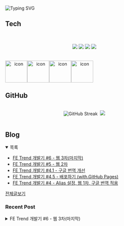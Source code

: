 
<br/>
<img src="https://readme-typing-svg.herokuapp.com?font=Fira+Code&size=24&pause=1000&color=36BCF7&width=435&lines=Frontend+engineer+inho_m" alt="Typing SVG" />

## Tech
<br>
<div align="center">
  <br/>
  <div>
    <img src="https://img.shields.io/badge/React-61DAFB?style=flat&logo=react&logoColor=white"/>
    <img src="https://img.shields.io/badge/ReactNative-61DAFB?style=flat&logo=react&logoColor=white"/>
    <img src="https://shields.io/badge/TypeScript-3178C6?logo=TypeScript&logoColor=FFF&style=flat-square"/>
    <img src="https://img.shields.io/badge/Graphql-E10098?style=flat&logo=graphql&logoColor=white"/>
  </div>
  <br/>
  <br/>
  <div style="display: flex; align-items: flex-start;">
    <img src="https://techstack-generator.vercel.app/github-icon.svg" alt="icon" width="70" height="70" />
    <img src="https://techstack-generator.vercel.app/react-icon.svg" alt="icon" width="70" height="70" />
    <img src="https://techstack-generator.vercel.app/ts-icon.svg" alt="icon" width="70" height="70" />
    <img src="https://techstack-generator.vercel.app/graphql-icon.svg" alt="icon" width="70" height="70" />
  </div>
</div>

## GitHub

<br>
<div align="center">
  <img src="https://streak-stats.demolab.com?user=inho1019&theme=dark&border_radius=4.5&date_format=%5BY.%5Dn.j&card_width=450&card_height=215" alt="GitHub Streak" />&nbsp;
  <img src="https://github-readme-stats.vercel.app/api/top-langs/?username=inho1019&layout=donut&theme=dark" />
</div>

<br>

## Blog
<details open>
  <summary>목록</summary>
  <ul>

<li>
    <a href="https://inho-m.tistory.com/14">FE Trend 개발기 #6 - 웹 3차(마지막)</a>
</li><li>
    <a href="https://inho-m.tistory.com/13">FE Trend 개발기 #5 - 웹 2차</a>
</li><li>
    <a href="https://inho-m.tistory.com/12">FE Trend 개발기 #4.1 - 구글 번역 개선</a>
</li><li>
    <a href="https://inho-m.tistory.com/11">FE Trend 개발기 #4.5 - 배포하기 (with.GitHub Pages)</a>
</li><li>
    <a href="https://inho-m.tistory.com/10">FE Trend 개발기 #4 - Alias 설정, 웹 1차, 구글 번역 적용</a>
</li>
  </ul>
  <a href="https://inho-m.tistory.com">전체글보기</a>
</details>

### Recent Post

<details>
<summary>FE Trend 개발기 #6 - 웹 3차(마지막)</summary>
<br/>
<p data-ke-size="size16">전 포스트부터 일주일 가량 흘렀다.</p>
<p data-ke-size="size16">내일부터 본격적인 휴가 시작이라 그전까지 고도화를 제외하고 작업을 마무리하기 위해 열심히 달렸다.</p>
<p data-ke-size="size16">그 결과 나름 만족스러운 결과물이 나온 것 같다. :)</p>
<p data-ke-size="size16">&nbsp;</p>
<p data-ke-size="size16">기존에 준비해 두었던 국제화(i18n) 토글 적용, 다크모드 테마 적용, 사이트 등록 기능을 추가하였고 추가로 불안정한 RSS proxy사이트를 포기하고 cloudflare의 worker기능을 proxy 도입했다. 거기에 사용자의 의견 청취를 위하여 깃허브 댓글 연동을 하였다.</p>
<hr contenteditable="false" data-ke-type="horizontalRule" data-ke-style="style6" />
<h3 data-ke-size="size23">Tailwind 다크모드 테마 적용기</h3>
<p data-ke-size="size16"><a href="https://tailwindcss.com/docs/dark-mode" target="_blank" rel="noopener&nbsp;noreferrer">https://tailwindcss.com/docs/dark-mode</a></p>
<figure id="og_1753630574684" contenteditable="false" data-ke-type="opengraph" data-ke-align="alignCenter" data-og-type="article" data-og-title="Dark mode - Core concepts" data-og-description="Using variants to style your site in dark mode." data-og-host="tailwindcss.com" data-og-source-url="https://tailwindcss.com/docs/dark-mode" data-og-url="https://tailwindcss.com/docs/dark-mode" data-og-image="https://scrap.kakaocdn.net/dn/bj2IUN/hyZndmb8aR/14Mzhxf8Hj9XvimaXw8ZBK/img.png?width=1200&amp;height=630&amp;face=0_0_1200_630,https://scrap.kakaocdn.net/dn/IiUA1/hyZqXaWTTn/0LUzWRljK0YaBkzk8MUTY0/img.png?width=1200&amp;height=630&amp;face=0_0_1200_630"><a href="https://tailwindcss.com/docs/dark-mode" target="_blank" rel="noopener" data-source-url="https://tailwindcss.com/docs/dark-mode">
<div class="og-image" style="background-image: url('https://scrap.kakaocdn.net/dn/bj2IUN/hyZndmb8aR/14Mzhxf8Hj9XvimaXw8ZBK/img.png?width=1200&amp;height=630&amp;face=0_0_1200_630,https://scrap.kakaocdn.net/dn/IiUA1/hyZqXaWTTn/0LUzWRljK0YaBkzk8MUTY0/img.png?width=1200&amp;height=630&amp;face=0_0_1200_630');">&nbsp;</div>
<div class="og-text">
<p class="og-title" data-ke-size="size16">Dark mode - Core concepts</p>
<p class="og-desc" data-ke-size="size16">Using variants to style your site in dark mode.</p>
<p class="og-host" data-ke-size="size16">tailwindcss.com</p>
</div>
</a></figure>
<p data-ke-size="size16">작업 전에 역시 공식문서 정독을 필수이다.</p>
<p data-ke-size="size16">&nbsp;</p>
<p data-ke-size="size16">본격적으로 사이트의 완성도를 올리기 위해 테마를 적용했다.</p>
<p data-ke-size="size16">기본적으로 다크모드를 요하는 테마에는 "라이트", "다크", "시스템"&nbsp; 3가지의 상태가 있다.</p>
<p data-ke-size="size16">&nbsp;</p>
<p data-ke-size="size16">시스템 테마는 공식문서를 읽어보면 알 수 있듯이</p>
<pre id="code_1753630763711" class="typescript" data-ke-language="typescript" data-ke-type="codeblock"><code>window.matchMedia("(prefers-color-scheme: dark)").matches</code></pre>
<p data-ke-size="size16">&nbsp;</p>
<p data-ke-size="size16">를 사용하여 추적하면 된다.</p>
<p data-ke-size="size16">&nbsp;</p>
<p data-ke-size="size16">테마의 상태관리는 useContext + localstorage를 혼합하여 상태 전역 관리 및 스토리지에 저장하여 재접속 시 상태가 유지되도록 하였다.</p>
<pre id="code_1753630959339" class="typescript" data-ke-language="typescript" data-ke-type="codeblock"><code>// src/shared/lib/theme/use-theme-context.tsx
import type { Theme } from "@shared/model/theme";
import { createContext, useContext } from "react";

type ThemeContextType = {
  theme: Theme;
  setTheme: (theme: Theme) =&gt; void;
} | null;

export const ThemeContext = createContext&lt;ThemeContextType | null&gt;(null);

export const useThemeContext = () =&gt; {
  return useContext(ThemeContext);
};


// src/shared/ui/theme/theme-provider.tsx
import { ThemeContext } from "@shared/lib/theme";
import type { Theme } from "@shared/model/theme";
import { useEffect, useMemo, useState, type PropsWithChildren } from "react"

export const ThemeProvider = ({ children }: PropsWithChildren) =&gt; {
    const getInitialTheme = () =&gt; {
        const localTheme = window.localStorage.getItem("theme");
        return (localTheme ?? "system") as Theme;
    }

    const [theme, setTheme] = useState&lt;Theme&gt;(getInitialTheme);

    useEffect(() =&gt; {
        if (theme === "system") {
            window.localStorage.removeItem("theme");
            const prefersDark = window.matchMedia("(prefers-color-scheme: dark)").matches;
            document.documentElement.setAttribute("data-theme", prefersDark ? "dark" : "light");
        } else {
            window.localStorage.setItem("theme", theme);
            document.documentElement.setAttribute("data-theme", theme);
        }
    }, [theme]);

    return (
        &lt;ThemeContext.Provider value={useMemo(() =&gt; ({
            theme,
            setTheme,
        }), [theme])}&gt;
            {children}    
        &lt;/ThemeContext.Provider&gt;
    )
}</code></pre>
<p data-ke-size="size16">&nbsp;</p>
<p data-ke-size="size16">&nbsp;</p>
<p data-ke-size="size16">그리고 index.css에서 다크모드에 대한 tailwind설정을 진행해주었다.</p>
<pre id="code_1753631057321" class="css" data-ke-language="css" data-ke-type="codeblock"><code>/* src/app/index.css */
@custom-variant dark (&amp;:where([data-theme=dark], [data-theme=dark] *));

...

@layer base {
  body {
    @apply bg-white dark:bg-dark;
    @apply text-dark dark:text-white;
  }</code></pre>
<p data-ke-size="size16">&nbsp;apply속성은 tailwind속성을 css파일에서 사용가능하게 해주는 태그이다.</p>
<p data-ke-size="size16">설정 완료 후 상태 변경 시 잘 동작하는 것을 볼 수 있다.</p>
<p data-ke-size="size16">&nbsp;</p>
<p data-ke-size="size16">추가로 이미지에 대한 색상 변경은 어떻게 하냐는 의문이 생길 수 있다.</p>
<figure id="og_1753631290244" contenteditable="false" data-ke-type="opengraph" data-ke-align="alignCenter" data-og-type="website" data-og-title="color - SVG | MDN" data-og-description="The color attribute is used to provide a potential indirect value, currentcolor, for the fill, stroke, stop-color, flood-color, and lighting-color attributes." data-og-host="developer.mozilla.org" data-og-source-url="https://developer.mozilla.org/en-US/docs/Web/SVG/Reference/Attribute/color" data-og-url="https://developer.mozilla.org/en-US/docs/Web/SVG/Reference/Attribute/color" data-og-image="https://scrap.kakaocdn.net/dn/m33ZM/hyZneZJfB6/qhv6opDrtDgfPi5xgexXFk/img.png?width=1920&amp;height=1080&amp;face=0_0_1920_1080"><a href="https://developer.mozilla.org/en-US/docs/Web/SVG/Reference/Attribute/color" target="_blank" rel="noopener" data-source-url="https://developer.mozilla.org/en-US/docs/Web/SVG/Reference/Attribute/color">
<div class="og-image" style="background-image: url('https://scrap.kakaocdn.net/dn/m33ZM/hyZneZJfB6/qhv6opDrtDgfPi5xgexXFk/img.png?width=1920&amp;height=1080&amp;face=0_0_1920_1080');">&nbsp;</div>
<div class="og-text">
<p class="og-title" data-ke-size="size16">color - SVG | MDN</p>
<p class="og-desc" data-ke-size="size16">The color attribute is used to provide a potential indirect value, currentcolor, for the fill, stroke, stop-color, flood-color, and lighting-color attributes.</p>
<p class="og-host" data-ke-size="size16">developer.mozilla.org</p>
</div>
</a></figure>
<p data-ke-size="size16">이번 프로젝트에서는 이미지는 모두 chatgpt한테 생성을 시켰다. (저작권 이슈 방지)</p>
<p data-ke-size="size16">svg에는 보통 fill이나 stroke에 칼라코드로 색상을 설정한다.</p>
<p data-ke-size="size16">여기에 단순히 칼라코드뿐만 아니라 currentColor라는 속성을 줄 수 있고 해당 속성을 사용 시 부모의 color(text-color) 값을 본인의 색상으로 사용한다.</p>
<p data-ke-size="size16">이러한 특성을 사용하여 이미지에 대한 색상을 테마에 따라 유동적으로 바뀌도록 설정하였다.</p>
<hr contenteditable="false" data-ke-type="horizontalRule" data-ke-style="style6" />
<h3 data-ke-size="size23">깃허브 댓글 연동(Giscus)</h3>
<figure id="og_1753632062985" contenteditable="false" data-ke-type="opengraph" data-ke-align="alignCenter" data-og-type="website" data-og-title="giscus" data-og-description="A comments widget built on GitHub Discussions." data-og-host="giscus.app" data-og-source-url="https://giscus.app/ko" data-og-url="https://giscus.app/ko" data-og-image="https://scrap.kakaocdn.net/dn/cUPCl4/hyZqUkYYKj/FVkI2bGbIK45XKhvPle7i1/img.png?width=1200&amp;height=600&amp;face=0_0_1200_600,https://scrap.kakaocdn.net/dn/bT5MYJ/hyZndGuwjd/ZqfKAnzLqtt3X4yPFR9oE0/img.png?width=1200&amp;height=600&amp;face=0_0_1200_600"><a href="https://giscus.app/ko" target="_blank" rel="noopener" data-source-url="https://giscus.app/ko">
<div class="og-image" style="background-image: url('https://scrap.kakaocdn.net/dn/cUPCl4/hyZqUkYYKj/FVkI2bGbIK45XKhvPle7i1/img.png?width=1200&amp;height=600&amp;face=0_0_1200_600,https://scrap.kakaocdn.net/dn/bT5MYJ/hyZndGuwjd/ZqfKAnzLqtt3X4yPFR9oE0/img.png?width=1200&amp;height=600&amp;face=0_0_1200_600');">&nbsp;</div>
<div class="og-text">
<p class="og-title" data-ke-size="size16">giscus</p>
<p class="og-desc" data-ke-size="size16">A comments widget built on GitHub Discussions.</p>
<p class="og-host" data-ke-size="size16">giscus.app</p>
</div>
</a></figure>
<p data-ke-size="size16">giscus를 사용한 댓글 연동을 진행하였다.</p>
<p data-ke-size="size16">처음에는 utterances를 사용하였으나 아무래도 커스텀도 제약이 있고 영문만 지원하고 리액트에 좀 덜 친화적이라(사실 댓글 창이 댓글 아래에 생성 되는 것이 상당히 아니꼬운...) giscus라는 패키지를 찾아 사용하였다.</p>
<p data-ke-size="size16">&nbsp;</p>
<p data-ke-size="size16">giscus는 utterances와 달리 것 허브 이슈가 아닌 discussions기능을 이용하기에 프로젝트에서 해당기능을 활성화시켜줘야 된다.</p>
<figure id="og_1753632445425" contenteditable="false" data-ke-type="opengraph" data-ke-align="alignCenter" data-og-type="article" data-og-title="Enabling or disabling GitHub Discussions for a repository - GitHub Docs" data-og-description="You can use GitHub Discussions in a repository as a place for your community to have conversations, ask questions, and post answers without scoping work in an issue." data-og-host="docs.github.com" data-og-source-url="https://docs.github.com/en/repositories/managing-your-repositorys-settings-and-features/enabling-features-for-your-repository/enabling-or-disabling-github-discussions-for-a-repository" data-og-url="https://docs-internal.github.com/en/repositories/managing-your-repositorys-settings-and-features/enabling-features-for-your-repository/enabling-or-disabling-github-discussions-for-a-repository" data-og-image="https://scrap.kakaocdn.net/dn/c1Hb9x/hyZqR9CUs4/i9fsato4J1huPAczYkxHN0/img.png?width=1200&amp;height=628&amp;face=0_0_1200_628,https://scrap.kakaocdn.net/dn/nxFvn/hyZqO58wWz/O2WXt88Ze3322M9OgcJKG1/img.png?width=1200&amp;height=628&amp;face=0_0_1200_628,https://scrap.kakaocdn.net/dn/YutgC/hyZnh9Ygor/GPYJohROpyyx73DuBWjIu1/img.png?width=597&amp;height=345&amp;face=0_0_597_345"><a href="https://docs.github.com/en/repositories/managing-your-repositorys-settings-and-features/enabling-features-for-your-repository/enabling-or-disabling-github-discussions-for-a-repository" target="_blank" rel="noopener" data-source-url="https://docs.github.com/en/repositories/managing-your-repositorys-settings-and-features/enabling-features-for-your-repository/enabling-or-disabling-github-discussions-for-a-repository">
<div class="og-image" style="background-image: url('https://scrap.kakaocdn.net/dn/c1Hb9x/hyZqR9CUs4/i9fsato4J1huPAczYkxHN0/img.png?width=1200&amp;height=628&amp;face=0_0_1200_628,https://scrap.kakaocdn.net/dn/nxFvn/hyZqO58wWz/O2WXt88Ze3322M9OgcJKG1/img.png?width=1200&amp;height=628&amp;face=0_0_1200_628,https://scrap.kakaocdn.net/dn/YutgC/hyZnh9Ygor/GPYJohROpyyx73DuBWjIu1/img.png?width=597&amp;height=345&amp;face=0_0_597_345');">&nbsp;</div>
<div class="og-text">
<p class="og-title" data-ke-size="size16">Enabling or disabling GitHub Discussions for a repository - GitHub Docs</p>
<p class="og-desc" data-ke-size="size16">You can use GitHub Discussions in a repository as a place for your community to have conversations, ask questions, and post answers without scoping work in an issue.</p>
<p class="og-host" data-ke-size="size16">docs.github.com</p>
</div>
</a></figure>
<p data-ke-size="size16">활성화 방법은 위링크 참고.</p>
<p data-ke-size="size16">그리고 나는 하나의 글만 타겟팅할거기에 글(issue) 하나를 discussions에 추가해 주었다.</p>
<p data-ke-size="size16">&nbsp;</p>
<p data-ke-size="size16">그리고 프로젝트에 해당 giscus 앱 추가도 필요하다.</p>
<figure id="og_1753632514019" contenteditable="false" data-ke-type="opengraph" data-ke-align="alignCenter" data-og-type="object" data-og-title="GitHub &middot; Build and ship software on a single, collaborative platform" data-og-description="Join the world's most widely adopted, AI-powered developer platform where millions of developers, businesses, and the largest open source community build software that advances humanity." data-og-host="github.com" data-og-source-url="https://github.com/apps/giscus" data-og-url="https://github.com" data-og-image="https://scrap.kakaocdn.net/dn/OvYJM/hyZnmKbrPi/LobVlS063beUVad4nybOo1/img.jpg?width=1200&amp;height=630&amp;face=0_0_1200_630,https://scrap.kakaocdn.net/dn/4HpyY/hyZnaXjuGi/kswq7o17tg0SYZLYvrEYD1/img.jpg?width=1200&amp;height=630&amp;face=0_0_1200_630"><a href="https://github.com/apps/giscus" target="_blank" rel="noopener" data-source-url="https://github.com/apps/giscus">
<div class="og-image" style="background-image: url('https://scrap.kakaocdn.net/dn/OvYJM/hyZnmKbrPi/LobVlS063beUVad4nybOo1/img.jpg?width=1200&amp;height=630&amp;face=0_0_1200_630,https://scrap.kakaocdn.net/dn/4HpyY/hyZnaXjuGi/kswq7o17tg0SYZLYvrEYD1/img.jpg?width=1200&amp;height=630&amp;face=0_0_1200_630');">&nbsp;</div>
<div class="og-text">
<p class="og-title" data-ke-size="size16">GitHub &middot; Build and ship software on a single, collaborative platform</p>
<p class="og-desc" data-ke-size="size16">Join the world's most widely adopted, AI-powered developer platform where millions of developers, businesses, and the largest open source community build software that advances humanity.</p>
<p class="og-host" data-ke-size="size16">github.com</p>
</div>
</a></figure>
<p data-ke-size="size16">이 두 가지 진행하면 사전작업은 끝</p>
<p data-ke-size="size16">&nbsp;</p>
<p data-ke-size="size16">프로젝트로 돌아와서 giscus를 설치해 준다.</p>
<pre id="code_1753632637633" class="bash" data-ke-language="bash" data-ke-type="codeblock"><code>yarn add giscus</code></pre>
<p data-ke-size="size16">&nbsp;</p>
<p data-ke-size="size16">그리고 사용할 컴포넌트에 import 해서 사용하면 된다.</p>
<pre id="code_1753632829918" class="typescript" data-ke-language="typescript" data-ke-type="codeblock"><code>// src/features/setting/ui/panel/comment.tsx
import { useTheme } from "@shared/lib/theme";
import Giscus from '@giscus/react';
import { useMemo } from "react";
import { useTranslation } from "react-i18next";
import { useTrans } from "@shared/lib/utils";

export  const Comment = () =&gt; {
    const trans = useTrans();
    const { theme } = useTheme();
    const { i18n } = useTranslation();

    const giscusLanguage = useMemo(() =&gt; i18n.language.slice(0, 2), [i18n.language]);
    const giscusTheme = useMemo(() =&gt; {
        switch (theme) {
            case "dark":
                return "dark";
            case "light":
                return "light";
            default: 
                return "preferred_color_scheme";
        }
    }, [theme]);

    return (
        &lt;div className="space-y-10"&gt;
            &lt;h2 className="text-lg font-bold"&gt;
                {trans("settings.comment", "의견 및 건의사항")}
            &lt;/h2&gt;
            &lt;Giscus
                id="comments"
                repo="리포지토리 주소"
                repoId=""
                mapping="number"
                term="이슈 번호 (#nn)"
                emitMetadata="0"
                reactionsEnabled="0"
                inputPosition="top"
                theme={giscusTheme}
                lang={giscusLanguage}
            /&gt;
        &lt;/div&gt;
    )
};</code></pre>
<p data-ke-size="size16">&nbsp;</p>
<p data-ke-size="size16">보면 다양하게 커스텀할 수 있는데 간단하다!</p>
<p data-ke-size="size16">id는 그냥 구분용 텍스트 넣으면 되고 repo주소는 정확히 입력하되 repoId는 필수값으로 들어가 있는데 막상 입력하지 않아도 동작하는 데는 문제가 없었다.</p>
<p data-ke-size="size16">중요한 게 mapping인데 나는 이슈번호(number)로 설정했기에 term에 이슈번호를 사용하였다.</p>
<p data-ke-size="size16">해당 항목은 공식 문서 참고하여 본인의 필요에 맞게 사용하면 될 것 같다.</p>
<p data-ke-size="size16">&nbsp;</p>
<p data-ke-size="size16">특이한 게 utterances와 달리 본문을 불러오거나 댓글창의 위치 설정이 가능했다. 나는 댓글창이 맨 위로 가는 게 내 프로젝트 목표에 부합하여 top으로 설정하였고 본문은 따로 넣지는 않았다.</p>
<p data-ke-size="size16">&nbsp;</p>
<p data-ke-size="size16">theme와 language는 프로젝트 전역에 잡혀있는 속성을 활용하여 상태를 적용시켰다.</p>
<p data-ke-size="size16">&nbsp;</p>
<h4 data-ke-size="size20">결과</h4>
<p><figure class="imageblock alignLeft" data-ke-mobileStyle="widthOrigin" data-filename="스크린샷 2025-07-28 012005.png" data-origin-width="466" data-origin-height="531"><span data-url="https://blog.kakaocdn.net/dn/dWHTHG/btsPBFrxRUk/cbgKy4yP6jK97J6Z9gU4Y0/img.png" data-phocus="https://blog.kakaocdn.net/dn/dWHTHG/btsPBFrxRUk/cbgKy4yP6jK97J6Z9gU4Y0/img.png" data-alt="잘나온다! 등록도 작동 확인했다."><img src="https://blog.kakaocdn.net/dn/dWHTHG/btsPBFrxRUk/cbgKy4yP6jK97J6Z9gU4Y0/img.png" srcset="https://img1.daumcdn.net/thumb/R1280x0/?scode=mtistory2&fname=https%3A%2F%2Fblog.kakaocdn.net%2Fdn%2FdWHTHG%2FbtsPBFrxRUk%2FcbgKy4yP6jK97J6Z9gU4Y0%2Fimg.png" onerror="this.onerror=null; this.src='//t1.daumcdn.net/tistory_admin/static/images/no-image-v1.png'; this.srcset='//t1.daumcdn.net/tistory_admin/static/images/no-image-v1.png';" loading="lazy" width="308" height="531" data-filename="스크린샷 2025-07-28 012005.png" data-origin-width="466" data-origin-height="531"/></span><figcaption>잘나온다! 등록도 작동 확인했다.</figcaption>
</figure>
</p>
<hr contenteditable="false" data-ke-type="horizontalRule" data-ke-style="style6" />
<h3 data-ke-size="size23">Cloudflare의 worker 도입</h3>
<p data-ke-size="size16">기존에 rss-proxy사이트를 사용하여 데이터를 파싱 하였는데 자꾸 해당 사이트가 맛이 가서 제대로 된 파싱이 불가해졌다...</p>
<p data-ke-size="size16">그래서 타 프록시 사이트를 찾아보다 이렇게 의존적인 방법을 피하는 것은 좋겠다는 생각이 들어 찾아보니 cloudflare의 worker기능으로 proxy를 대체할 수 있다는 사실을 알게 되었다.(gpt형 고마워...)</p>
<p data-ke-size="size16">&nbsp;</p>
<p data-ke-size="size16">worker 생성법은 간단하다.</p>
<ol style="list-style-type: decimal;" data-ke-list-type="decimal">
<li>먼저 cloudflare에 가입해 준다. <a href="https://www.cloudflare.com/">https://www.cloudflare.com/</a></li>
<li>가입완료 후 대시보드에 접속, create application을 선택</li>
<li>우린 따로 template나 저장소 연동을 하지 않을 거 기에 <span style="letter-spacing: 0px;">"Hello World" Worker 만들기를 선택</span></li>
<li>그러면 간단한 worker창이 나오는데 해당 창에서는 수정이 불가하기에 바로 deploy 클릭</li>
</ol>
<p data-ke-size="size16">&nbsp;</p>
<p data-ke-size="size16">worker를 만들었으면 이제 코드를 수정해 주면 된다.</p>
<p data-ke-size="size16">워커 상세 페이지 진입 후,</p>
<p><figure class="imageblock alignLeft" data-ke-mobileStyle="widthOrigin" data-filename="스크린샷 2025-07-28 013300.png" data-origin-width="52" data-origin-height="51"><span data-url="https://blog.kakaocdn.net/dn/b8ODIE/btsPAJ9jc1G/mkg2rkUk9wgs5wh6zEoAOK/img.png" data-phocus="https://blog.kakaocdn.net/dn/b8ODIE/btsPAJ9jc1G/mkg2rkUk9wgs5wh6zEoAOK/img.png"><img src="https://blog.kakaocdn.net/dn/b8ODIE/btsPAJ9jc1G/mkg2rkUk9wgs5wh6zEoAOK/img.png" srcset="https://img1.daumcdn.net/thumb/R1280x0/?scode=mtistory2&fname=https%3A%2F%2Fblog.kakaocdn.net%2Fdn%2Fb8ODIE%2FbtsPAJ9jc1G%2Fmkg2rkUk9wgs5wh6zEoAOK%2Fimg.png" onerror="this.onerror=null; this.src='//t1.daumcdn.net/tistory_admin/static/images/no-image-v1.png'; this.srcset='//t1.daumcdn.net/tistory_admin/static/images/no-image-v1.png';" loading="lazy" width="52" height="51" data-filename="스크린샷 2025-07-28 013300.png" data-origin-width="52" data-origin-height="51"/></span></figure>
</p>
<p data-ke-size="size16">우측 상단에 해당 버튼을 클릭해 주면 코드 편집창이 나온다.</p>
<p data-ke-size="size16">&nbsp;</p>
<p data-ke-size="size16">간단히 proxy용 코드를 짜줬다.</p>
<pre id="code_1753634090716" class="javascript" data-ke-language="javascript" data-ke-type="codeblock"><code>// worker.js

export default {
  async fetch(request, env, ctx) {
    const { searchParams } = new URL(request.url)
    const target = searchParams.get("url")

    if (!target) {
      return new Response("Missing `url` parameter", { status: 400 })
    }

    try {
      const rssResponse = await fetch(target)
      const contentType = rssResponse.headers.get("content-type") || "application/xml"
      const body = await rssResponse.text()

      return new Response(body, {
        headers: {
          "Content-Type": contentType,
          "Access-Control-Allow-Origin": "*",
          "Cache-Control": "public, max-age=1800" // 30분 캐시
        },
      })
    } catch (err) {
      return new Response("Failed to fetch RSS feed", { status: 500 })
    }
  },
}</code></pre>
<p data-ke-size="size16">&nbsp;</p>
<p data-ke-size="size16">간단히 url속성을 받으면 그 url에 대한 fetch를 진행하는 코드, 작업 완료 후 오른쪽 콘솔창에서 테스트도 가능하다.</p>
<p data-ke-size="size16">확인 후 depoly 해주고 worker링크 그대로 기존 rss-proxy사이트 링크를 대체하면 끝.</p>
<p data-ke-size="size16">&nbsp;</p>
<p data-ke-size="size16">속도가 굉장히 빠르다. 체감상 두 배가까이 되는 듯... 간헐적으로 발생하던 오류도 사라졌고 굉장히 안정적이다.</p>
<p data-ke-size="size16">좋은 점은 무료플랜의 요청이 33000까지 가능하다는 것이다...! 거의 무제한급으로 제공해 줘서 놀랐다. 추후 타 프로젝트 진행 시에도 충분히 고려해 볼 만한 방안인 것 같다.</p>
<hr contenteditable="false" data-ke-type="horizontalRule" data-ke-style="style6" />
<h3 data-ke-size="size23">기타</h3>
<h4 data-ke-size="size20">배포포 페이지 env 설정</h4>
<p data-ke-size="size16">기존에 env 잡았던 게 action 스크립트에서만 적용되는 거고 현재 deploy 된 프로젝트 내에서는 따로 env사용이 불가하여 설정하였다.</p>
<p data-ke-size="size16">&nbsp;</p>
<p data-ke-size="size16">일단 필요한 env를 프로젝트 리포지토리에서 settings &gt; Actions secrets and variables에 추가해 준다.</p>
<p data-ke-size="size16">&nbsp;</p>
<p data-ke-size="size16">그리고 deployment 워크플로우에서 프로젝트 빌드 전에 해당 env 잡는 코드를 추가해 줬다.</p>
<pre id="code_1753634522889" class="bash" data-ke-language="bash" data-ke-type="codeblock"><code># .github\workflows\deployment.yml
...
      - name: Install dependencies
        run: yarn install
      - name: Set environment variables
        run: |
          echo "VITE_GITHUB_OWNER=${{ vars.VITE_GITHUB_OWNER }}" &gt;&gt; $GITHUB_ENV
          echo "VITE_TARGET_REPO=${{ vars.VITE_TARGET_REPO }}" &gt;&gt; $GITHUB_ENV
          echo "VITE_TARGET_PATH_SITE=${{ vars.VITE_TARGET_PATH_SITE }}" &gt;&gt; $GITHUB_ENV
          echo "VITE_TARGET_PATH_DATA=${{ vars.VITE_TARGET_PATH_DATA }}" &gt;&gt; $GITHUB_ENV
          echo "VITE_TARGET_BRANCH=${{ vars.VITE_TARGET_BRANCH }}" &gt;&gt; $GITHUB_ENV
          echo "VITE_COMMENT_MAPPING=${{ vars.VITE_COMMENT_MAPPING }}" &gt;&gt; $GITHUB_ENV
      - name: Build
        run: PROD=true yarn build
...</code></pre>
<p data-ke-size="size16">이번 프로젝트에 따로 secret 한 env는 쓰이지 않아 vars로 전부 설정.</p>
<p data-ke-size="size16">$GITHUB_ENV에 넣어주면 배포&nbsp;페이지에서 인식이 가능하다고 한다!</p>
<hr contenteditable="false" data-ke-type="horizontalRule" data-ke-style="style6" />
<p data-ke-size="size16">프로젝트 1차 개발이 완료되었다...!</p>
<p data-ke-size="size16">&nbsp;</p>
<p data-ke-size="size16">한 3주 정도... 걸렸다. 일하는 중간중간 틈틈이 개발하여 조금 더 걸렸지만 나름 결과물은 잘 나온 것 같아서 만족한다.</p>
<p data-ke-size="size16">실제로 내가 사용하기 위해 만든 사이트여서 신경 쓴 부분도 있고 나름 구조도 잡고 최대한 다양한 기능을 넣어볼 수 있어서 좋았던 것 같다.</p>
<p data-ke-size="size16">다양한 사람들이 사용하면 좋겠지만 그 정도 퀄리티는 안되는 것 같고 나만의 작은 보물처럼 주머니 속에 넣어두고 볼 생각이다.</p>
<p data-ke-size="size16">&nbsp;</p>
<p data-ke-size="size16">여유 있을 때 좀 더 고도화 작업을 진행해 보려고 한다. ai챗봇도 연결해보고 싶고 코드박스도 ai와 연계하여 현재 content에서 코드 추출하는 방식으로 만들어보고 싶다.</p>
<p data-ke-size="size16">그전에... 이번 방학 먼저 잘 쉬고 오겠다 ^^7</p>
<p data-ke-size="size16">&nbsp;</p>
<p data-ke-size="size16">브랜치 #6</p>
<p data-ke-size="size16"><a href="https://github.com/inho1019/front-end-trend/tree/%236" target="_blank" rel="noopener&nbsp;noreferrer">https://github.com/inho1019/front-end-trend/tree/%236</a></p>
<p data-ke-size="size16">사이트</p>
<p data-ke-size="size16"><a href="https://inho1019.github.io/front-end-trend" target="_blank" rel="noopener">https://inho1019.github.io/front-end-trend</a></p>
<p data-ke-size="size16">&nbsp;</p>
</details>
